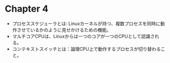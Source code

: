 # Chapter 4

- プロセススケジューラとは: Linuxカーネルが持つ、複数プロセスを同時に動作させているかのように見せかけるための機能。
- マルチコアCPUは、Linuxからは一つのコアが一つのCPUとして認識される。
- コンテキストスイッチとは：論理CPU上で動作するプロセスが切り替わること。
